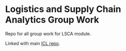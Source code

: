 # Logistics and Supply Chain Analytics Group Work

Repo for all group work for LSCA module. 

Linked with main [ICL repo](https://github.com/Jim89/icl).
